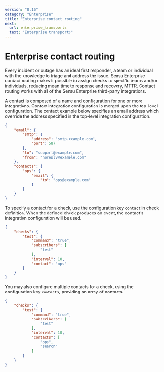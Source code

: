 ```yaml
---
version: "0.16"
category: "Enterprise"
title: "Enterprise contact routing"
next:
  url: enterprise_transports
  text: "Enterprise transports"
---
```


# Enterprise contact routing

Every incident or outage has an ideal first responder, a team or
individual with the knowledge to triage and address the issue. Sensu
Enterprise contact routing makes it possible to assign checks to
specific teams and/or individuals, reducing mean time to response and
recovery, MTTR. Contact routing works with all of the Sensu Enterprise
third-party integrations.

A contact is composed of a name and configuration for one or more
integrations. Contact integration configuration is merged upon the
top-level configuration. The contact example below specifies an email
address which override the address specified in the top-level integration
configuration.

~~~ json
{
    "email": {
        "smtp": {
            "address": "smtp.example.com",
            "port": 587
        },
        "to": "support@example.com",
        "from": "noreply@example.com"
    },
    "contacts": {
        "ops": {
            "email": {
                "to": "ops@example.com"
            }
        }
    }
}
~~~

To specify a contact for a check, use the configuration key `contact`
in check definition. When the defined check produces an event, the
contact's integration configuration will be used.

~~~ json
{
    "checks": {
        "test": {
            "command": "true",
            "subscribers": [
                "test"
            ],
            "interval": 10,
            "contact": "ops"
        }
    }
}
~~~

You may also configure multiple contacts for a check, using the
configuration key `contacts`, providing an array of contacts.

~~~ json
{
    "checks": {
        "test": {
            "command": "true",
            "subscribers": [
                "test"
            ],
            "interval": 10,
            "contacts": [
                "ops",
                "search"
            ]
        }
    }
}
~~~
